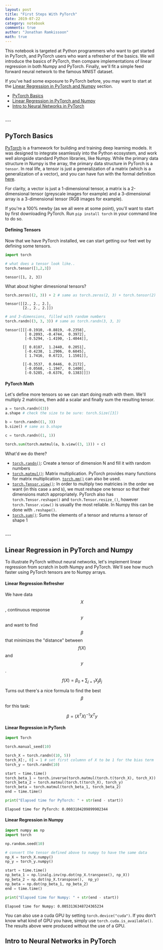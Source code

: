 ```yaml
---
layout: post
title: "First Steps With PyTorch"
date: 2019-07-22
category: notebook
comments: true
author: "Jonathan Ramkissoon"
math: true
---
```


This notebook is targeted at Python programmers who want to get started in
PyTorch, and PyTorch users who want a refresher of the basics. We will introduce the basics of PyTorch, then compare implementations of linear regression in both Numpy and PyTorch. Finally, we'll fit a simple feed forward neural network to the famous MNIST dataset.

If you've had some exposure to PyTorch before, you may want to start at the [Linear Regression in PyTorch and Numpy](#linear-regression-in-pytorch-and-numpy) section.

- [PyTorch Basics](#pytorch-basics)
- [Linear Regression in PyTorch and Numpy](#linear-regression-in-pytorch-and-numpy)
- [Intro to Neural Networks in PyTorch](#intro-to-neural-networks-in-pytorch)

<br>
---


## PyTorch Basics

[PyTorch](http://pytorch.org/) is a framework for building and training deep learning models. It was designed to integrate seamlessly into the Python ecosystem, and work well alongside standard Python libraries, like Numpy. While the primary data structure in Numpy is the array, the primary data structure in PyTorch is a `tensor`. In real life, a tensor is just a generalization of a matrix (which is a generalization of a vector), and you can have fun with the formal definition [here](http://mathworld.wolfram.com/Tensor.html).

For clarity, a vector is just a 1-dimensional tensor, a matrix is a 2-dimensional tensor (greyscale images for example) and a 3-dimensional array is a 3-dimensional tensor (RGB images for example).

If you're a 100% newby (as we all were at some point), you'll want to start by first downloading PyTorch. Run `pip install torch` in your command line to do so.

#### Defining Tensors

Now that we have PyTorch installed, we can start getting our feet wet by defining
some tensors.

```python
import torch

# what does a tensor look like..
torch.tensor([1,2,3])
```

```Text
tensor([1, 2, 3])
```

What about higher dimesnional tensors?

```python
torch.zeros((2, 3)) + 2 # same as torch.zeros(2, 3) + torch.tensor(2)
```

```Text
tensor([[2., 2., 2.],
        [2., 2., 2.]])
```

```python
# and 3-dimensions, filled with random numbers
torch.randn((3, 3, 3)) # same as torch.randn(3, 3, 3)
```

```Text
tensor([[[-0.1910, -0.8819, -0.2358],
         [ 0.2093, -0.4744,  0.3972],
         [-0.5294, -1.4190, -1.4044]],

        [[ 0.8187,  1.2440,  0.2051],
         [-0.4238,  1.2906,  0.6045],
         [ 1.7416,  0.6723,  1.1501]],

        [[-0.3537,  0.0446,  0.2172],
         [-0.0568, -1.1947,  0.1400],
         [-0.5285, -0.6376,  0.1383]]])
```

#### PyTorch Math

Let's define more tensors so we can start doing math with them. We'll multiply 2 matricies, then add a scalar and finally sum the resulting tensor.

```python
a = torch.randn((3))
a.shape # check the size to be sure: torch.Size([3])

b = torch.randn((1, 3))
b.size() # same as b.shape

c = torch.randn((1, 1))

torch.sum(torch.matmul(a, b.view((3, 1))) + c)
```

What'd we do there?

- [`torch.randn()`](https://pytorch.org/docs/stable/torch.html#torch.randn): Create a tensor of dimension N and fill it with random numbers
- [`torch.matmul()`](https://pytorch.org/docs/stable/torch.html#torch.matmul): Matrix multiplication. PyTorch provides many functions for matrix multiplication. [`torch.mm()`](https://pytorch.org/docs/stable/torch.html#torch.matmul) can also be used.
- [`torch.Tensor.view()`](https://pytorch.org/docs/stable/tensors.html#torch.Tensor.view): In order to multiply two matricies in the order we want (in this case `a` and `b`), we must reshape one tensor so that their dimensions match appropriately. PyTorch also has `torch.Tensor.reshape()` and `torch.Tensor.resize_()`, however `torch.Tensor.view()` is usually the most reliable. In Numpy this can be done with `.reshape()`.
- [`torch.sum()`](https://pytorch.org/docs/stable/torch.html#torch.sum): Sums the elements of a tensor and returns a tensor of shape 1

<br>
---


## Linear Regression in PyTorch and Numpy

To illustrate PyTorch without neural networks, let's implement linear regression from scratch in both Numpy and PyTorch. We'll see how much faster using PyTorch tensors are to Numpy arrays.

#### Linear Regression Refresher

We have data $$X$$, continuous response $$y$$ and want to find $$\beta$$ that minimizes the "distance" between $$f(X)$$ and $$y$$.

$$
f(X) = \beta_0 + \sum_{j=1}X_j \beta_j
$$

Turns out there's a nice formula to find the best $$\beta$$ for this task:

$$
\beta = (X^{T}X)^{-1}X^{T}y
$$

#### Linear Regression in PyTorch

```python
import Torch

torch.manual_seed(10)

torch_X = torch.randn((10, 5))
torch_X[:, 0] = 1 # set first columnn of X to be 1 for the bias term
torch_y = torch.randn(10)

start = time.time()
torch_beta_1 = torch.inverse(torch.matmul(torch.t(torch_X), torch_X))
torch_beta_2 = torch.matmul(torch.t(torch_X), torch_y)
torch_beta = torch.matmul(torch_beta_1, torch_beta_2)
end = time.time()

print("Elapsed time for PyTorch: " + str(end - start))
```

```Text
Elapsed time for PyTorch: 0.0003104209899902344
```

#### Linear Regression in Numpy

```python
import numpy as np
import torch

np.random.seed(10)

# convert the tensor defined above to numpy to have the same data
np_X = torch_X.numpy()
np_y = torch_y.numpy()

start = time.time()
np_beta_1 = np.linalg.inv(np.dot(np_X.transpose(), np_X))
np_beta_2 = np.dot(np_X.transpose(),  np_y)
np_beta = np.dot(np_beta_1, np_beta_2)
end = time.time()

print("Elapsed time for Numpy: " + str(end - start))
```

```Text
Elapsed time for Numpy: 0.0053136348724365234
```

You can also use a cuda GPU by setting `torch.device("cuda")`. If you don't know what kind of GPU you have, simply use `torch.cuda.is_available()`. The results above were produced without the use of a GPU.

## Intro to Neural Networks in PyTorch
